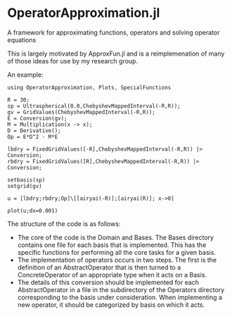 # OperatorApproximation.jl
A framework for approximating functions, operators and solving operator equations

This is largely motivated by ApproxFun.jl and is a reimplemenation of many of those ideas for use by my research group.

An example:

```
using OperatorApproximation, Plots, SpecialFunctions

R = 30;
sp = Ultraspherical(0.0,ChebyshevMappedInterval(-R,R));
gv = GridValues(ChebyshevMappedInterval(-R,R));
E = Conversion(gv);
M = Multiplication(x -> x);
D = Derivative();
Op = E*D^2 - M*E

lbdry = FixedGridValues([-R],ChebyshevMappedInterval(-R,R)) |> Conversion;
rbdry = FixedGridValues([R],ChebyshevMappedInterval(-R,R)) |> Conversion;

setbasis(sp)
setgrid(gv)

u = [lbdry;rbdry;Op]\[[airyai(-R)];[airyai(R)]; x->0]

plot(u;dx=0.001)
```


The structure of the code is as follows:

* The core of the code is the Domain and Bases.   The Bases directory contains one file for each basis that is implemented.  This has the specific functions for performing all the core tasks for a given basis.  
* The implementation of operators occurs in two steps.  The first is the definition of an AbstractOperator that is then turned to a ConcreteOperator of an appropriate type when it acts on a Basis.
* The details of this conversion should be implemented for each AbstractOperator in a file in the subdirectory of the Operators directory corresponding to the basis under consideration.  When implementing a new operator, it should be categorized by basis on which it acts.